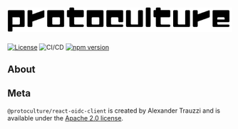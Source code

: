 # ![protoculture](https://raw.githubusercontent.com/atrauzzi/protoculture-react-oidc-client/master/protoculture.png)

[![License](https://img.shields.io/badge/License-Apache%202.0-blue.svg)](https://opensource.org/licenses/Apache-2.0)
![CI/CD](https://github.com/atrauzzi/protoculture-react-oidc-client/workflows/CI/CD/badge.svg)
[![npm version](https://badge.fury.io/js/protoculture.svg)](https://www.npmjs.com/package/@protoculture/react-oidc-client)

## About

## Meta

`@protoculture/react-oidc-client` is created by Alexander Trauzzi and is available under the [Apache 2.0 license](https://www.apache.org/licenses/LICENSE-2.0.html).

